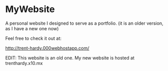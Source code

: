 # MyWebsite
A personal website I designed to serve as a portfolio.
(it is an older version, as I have a new one now)


Feel free to check it out at:

http://trent-hardy.000webhostapp.com/


EDIT: This website is an old one. 
My new website is hosted at trenthardy.x10.mx

